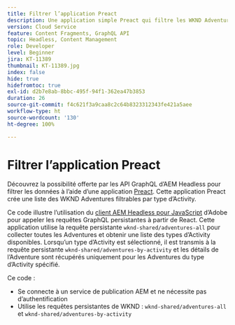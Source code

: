 ```yaml
---
title: Filtrer l’application Preact
description: Une application simple Preact qui filtre les WKND Adventures modélisées à l’aide de fragments de contenu.
version: Cloud Service
feature: Content Fragments, GraphQL API
topic: Headless, Content Management
role: Developer
level: Beginner
jira: KT-11389
thumbnail: KT-11389.jpg
index: false
hide: true
hidefromtoc: true
exl-id: d2b7e8ab-8bbc-495f-94f1-362ea47b3853
duration: 26
source-git-commit: f4c621f3a9caa8c2c64b8323312343fe421a5aee
workflow-type: ht
source-wordcount: '130'
ht-degree: 100%

---
```


# Filtrer l’application Preact

Découvrez la possibilité offerte par les API GraphQL d’AEM Headless pour filtrer les données à l’aide d’une application [Preact](https://preactjs.com/). Cette application Preact crée une liste des WKND Adventures filtrables par type d’Activity.

Ce code illustre l’utilisation du [client AEM Headless pour JavaScript](https://github.com/adobe/aem-headless-client-js/blob/main/api-reference.md) d’Adobe pour appeler les requêtes GraphQL persistantes à partir de React. Cette application utilise la requête persistante `wknd-shared/adventures-all` pour collecter toutes les Adventures et obtenir une liste des types d’Activity disponibles. Lorsqu’un type d’Activity est sélectionné, il est transmis à la requête persistante `wknd-shared/adventures-by-activity` et les détails de l’Adventure sont récupérés uniquement pour les Adventures du type d’Activity spécifié.

Ce code :

+ Se connecte à un service de publication AEM et ne nécessite pas d’authentification
+ Utilise les requêtes persistantes de WKND : `wknd-shared/adventures-all` et `wknd-shared/adventures-by-activity`
